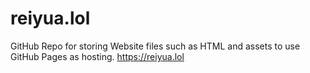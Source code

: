 # reiyua.lol
GitHub Repo for storing Website files such as HTML and assets to use GitHub Pages as hosting. https://reiyua.lol
